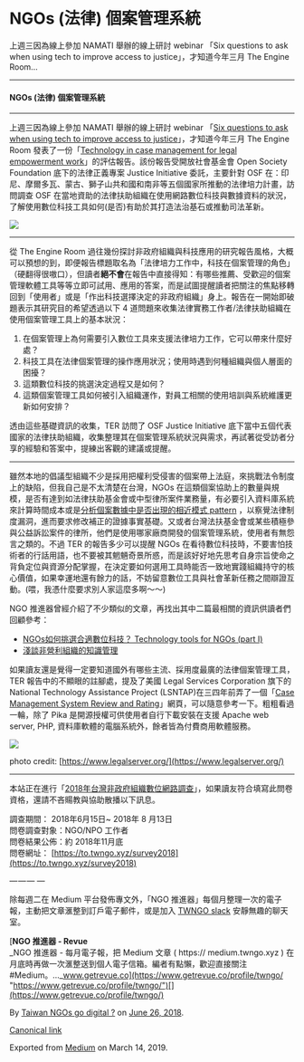 
NGOs (法律) 個案管理系統
================

上週三因為線上參加 NAMATI 舉辦的線上研討 webinar 「Six questions to ask when using tech to improve access to justice」，才知道今年三月 The Engine Room…

* * *

#### NGOs (法律) 個案管理系統

* * *

上週三因為線上參加 NAMATI 舉辦的線上研討 webinar 「[Six questions to ask when using tech to improve access to justice](https://community.namati.org/t/webinar-six-questions-to-ask-when-using-tech-to-improve-access-to-justice/43955)」，才知道今年三月 The Engine Room 發表了一份「[Technology in case management for legal  
empowerment work](https://namati.org/resources/technology-case-management-legal-empowerment-work/)」的評估報告。該份報告受開放社會基金會 Open Society Foundation 底下的法律正義專案 Justice Initiative 委託，主要針對 OSF 在：印尼、摩爾多瓦、蒙古、獅子山共和國和南非等五個國家所推動的法律培力計畫，訪問調查 OSF 在當地資助的法律扶助組織在使用網路數位科技與數據資料的狀況，了解使用數位科技工具如何(是否)有助於其打造法治基石或推動司法革新。

[![](https://cdn-images-1.medium.com/max/800/1*iJlTOUBpkAB-hJYMkmHTlQ.png)](https://community.namati.org/t/webinar-six-questions-to-ask-when-using-tech-to-improve-access-to-justice/43955)

* * *

從 The Engine Room 過往幾份探討非政府組織與科技應用的研究報告風格，大概可以預想的到，即便報告標題取名為「法律培力工作中，科技在個案管理的角色」（硬翻得很嗷口），但讀者**絕不會**在報告中直接得知：有哪些推薦、受歡迎的個案管理軟體工具等等立即可試用、應用的答案，而是試圖提醒讀者把關注的焦點移轉回到「使用者」或是「作出科技選擇決定的非政府組織」身上。報告在一開始即破題表示其研究目的希望透過以下 4 道問題來收集法律實務工作者/法律扶助組織在使用個案管理工具上的基本狀況：

1.  在個案管理上為何需要引入數位工具來支援法律培力工作，它可以帶來什麼好處？
2.  科技工具在法律個案管理的操作應用狀況；使用時遇到何種組織與個人層面的困擾？
3.  這類數位科技的挑選決定過程又是如何？
4.  這類個案管理工具如何被引入組織運作，對員工相關的使用培訓與系統維護更新如何安排？

透由這些基礎資訊的收集，TER 訪問了 OSF Justice Initiative 底下當中五個代表國家的法律扶助組織，收集整理其在個案管理系統狀況與需求，再試著從受訪者分享的經驗和答案中，提練出客觀的建議或提醒。

* * *

雖然本地的倡議型組織不少是採用把權利受侵害的個案帶上法庭，來挑戰法令制度上的缺陷，但我自己是不太清楚在台灣，NGOs 在這類個案協助上的數量與規模，是否有達到如法律扶助基金會或中型律所案件業務量，有必要引入資料庫系統來計算時間成本或是[分析個案數據中是否出現的相近模式 pattern](http://d4sg.org/legal-aid/) ，以察覺法律制度漏洞，進而要求修改補正的證據事實基礎。又或者台灣法扶基金會或某些積極參與公益訴訟案件的律所，他們是使用哪家廠商開發的個案管理系統，使用者有無怨言之類的。不過 TER 的報告多少可以提醒 NGOs 在看待數位科技時，不要害怕技術者的行話用語，也不要被其魍魎奇景所惑，而是該好好地先思考自身宗旨使命之背負定位與資源分配掌握，在決定要如何選用工具時能否一致地實踐組織持守的核心價值，如果幸運地還有餘力的話，不妨留意數位工具與社會革新任務之間辯證互動。(喂，我憑什麼要求別人家這麼多啊～～)

NGO 推進器曾經介紹了不少類似的文章，再找出其中二篇最相關的資訊供讀者們回顧參考：

*   [NGOs如何挑選合適數位科技？ Technology tools for NGOs (part I)](https://to.twngo.xyz/2AXRp7i)
*   [淺談非營利組織的知識管理](https://to.twngo.xyz/2q5589k)

如果讀友還是覺得一定要知道國外有哪些主流、採用度最廣的法律個案管理工具，TER 報告中的不顯眼的註腳處，提及了美國 Legal Services Corporation 旗下的 National Technology Assistance Project (LSNTAP)在三四年前弄了一個「[Case Management System Review and Rating](https://lsntap.org/content/case-management-system-review-and-rating)」網頁，可以隨意參考一下。粗粗看過一輪，除了 Pika 是開源授權可供使用者自行下載安裝在支援 Apache web server, PHP, 資料庫軟體的電腦系統外，餘者皆為付費商用軟體服務。

![](https://cdn-images-1.medium.com/max/800/1*lT76UOl9jqQGILLruDtLyg.png)

photo credit: [https://www.legalserver.org/](https://www.legalserver.org/)

* * *

本站正在進行「[2018年台灣非政府組織數位網路調查](https://to.twngo.xyz/2lcPzu4)」，如果讀友符合填寫此問卷資格，還請不吝𧶽教與協助散播以下訊息。

調查期間： 2018年6月15日~ 2018年 8 月13日  
問卷調查對象：NGO/NPO 工作者  
問卷結果公佈：約 2018年11月底  
問卷網址： [https://to.twngo.xyz/survey2018](https://to.twngo.xyz/survey2018)

— — — —

除每週二在 Medium 平台發佈專文外，「NGO 推進器」每個月整理一次的電子報，主動把文章滙整到訂戶電子郵件，或是加入 [TWNGO slack](http://to.twngo.xyz/2tHrRtj) 安靜無趣的聊天室。

[**NGO 推進器 - Revue**  
_NGO 推進器 - 每月電子報，把 Medium 文章 ( https:// medium.twngo.xyz ) 在月底時再做一次滙整送到個人電子信箱。編者有點懶，歡迎直接關注 #Medium。..._www.getrevue.co](https://www.getrevue.co/profile/twngo/ "https://www.getrevue.co/profile/twngo/")[](https://www.getrevue.co/profile/twngo/)

By [Taiwan NGOs go digital ?](https://medium.com/@twngo) on [June 26, 2018](https://medium.com/p/428eb5830d6d).

[Canonical link](https://medium.com/@twngo/ngos-%E6%B3%95%E5%BE%8B-%E5%80%8B%E6%A1%88%E7%AE%A1%E7%90%86%E7%B3%BB%E7%B5%B1-428eb5830d6d)

Exported from [Medium](https://medium.com) on March 14, 2019.
